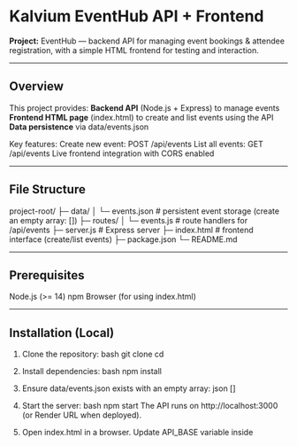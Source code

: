 # Kalvium EventHub API + Frontend

**Project:** EventHub — backend API for managing event bookings & attendee registration, with a simple HTML frontend for testing and interaction.

---

## Overview
This project provides:
**Backend API** (Node.js + Express) to manage events
**Frontend HTML page** (index.html) to create and list events using the API
**Data persistence** via data/events.json

Key features:
Create new event: POST /api/events
List all events: GET /api/events
Live frontend integration with CORS enabled

---

## File Structure
project-root/
├─ data/
│  └─ events.json       # persistent event storage (create an empty array: [])
├─ routes/
│  └─ events.js         # route handlers for /api/events
├─ server.js            # Express server
├─ index.html           # frontend interface (create/list events)
├─ package.json
└─ README.md

---

## Prerequisites
Node.js (>= 14)
npm
Browser (for using index.html)

---

## Installation (Local)
1. Clone the repository:
bash
git clone <your-repo-url>
cd <repo-folder>
2. Install dependencies:
bash
npm install
3. Ensure data/events.json exists with an empty array:
json
[]
4. Start the server:
bash
npm start
The API runs on http://localhost:3000 (or Render URL when deployed).

5. Open index.html in a browser. Update API_BASE variable inside <script> if using a deployed Render URL.

---

## API Documentation

### Create a new event
**POST** /api/events

**Request body:**
json
{
  "title": "Community Hackathon",
  "description": "A 24-hour coding event",
  "date": "2025-10-01T09:00:00.000Z",
  "location": "Community Hall, City",
  "maxAttendees": 100
}

**Response:**
201 Created with event JSON on success
400 Bad Request if required fields missing or invalid
500 Internal Server Error if file operations fail

---

### Get all events
**GET** /api/events

**Response:**
200 OK with array of event objects
500 Internal Server Error if events.json missing/corrupted

---

## Frontend (index.html)
The HTML file provides:
A form to create events (POST request)
A dynamic list of events (GET request)
Buttons to reset form and refresh events list

To use with deployed API:
Open index.html
Change the line:
js
const API_BASE = '';
to:
js
const API_BASE = 'https://eventhub-api-khatheeja-reemu.onrender.com';

---

## Deployment (Render)
1. Push code to GitHub.
2. On Render → New → Web Service → Connect repo.
3. Settings:
   - Build Command: npm install
   - Start Command: npm start
   - Environment: Node
4. Deploy → API 
5. Update index.html → API_BASE with your deployed URL.

---

## Submission Checklist
✅ Project code (server.js, routes/, package.json, data/, index.html)
✅ README.md (this file)
✅ PDF with screenshots:
  - Successful POST & GET in Postman/Browser
  - Render dashboard screenshot
  - Live API URL visible
✅ ZIP archive of project (excluding node_modules)

---

## Notes
Ensure maxAttendees is a positive integer.
Events are appended to data/events.json.
CORS is enabled for frontend → backend requests.
Troubleshooting Git push:
  - If src refspec main does not match any, rename your branch: git branch -M main then push.

---

## Next Steps (Optional)
Add attendee registration endpoint (/api/events/:id/register)
Implement update/delete event endpoints
Deploy index.html on GitHub Pages or Netlify for a live demo frontend